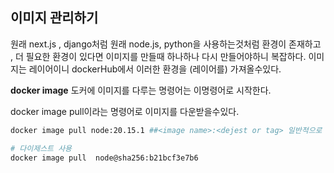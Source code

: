 ##  이미지 관리하기
원래 next.js , django처럼 원래  node.js, python을 사용하는것처럼 환경이 존재하고 ,  더  필요한  환경이  있다면  이미지를 만들때 하나하나 다시 만들어야하니 복잡하다.
이미지는  레이어이니 dockerHub에서 이러한 환경을 (레이어를) 가져올수있다.

**docker image**
도커에 이미지를 다루는 명령어는 이명령어로 시작한다.

docker image pull이라는 명령어로 이미지를 다운받을수있다.
```bash
docker image pull node:20.15.1 ##<image name>:<dejest or tag> 일반적으로 별칭을 사용

# 다이제스트 사용
docker image pull  node@sha256:b21bcf3e7b6
```